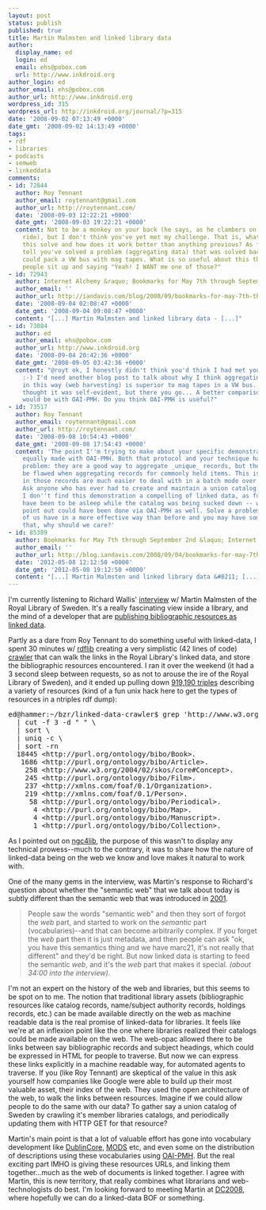```yaml
---
layout: post
status: publish
published: true
title: Martin Malmsten and linked library data
author:
  display_name: ed
  login: ed
  email: ehs@pobox.com
  url: http://www.inkdroid.org
author_login: ed
author_email: ehs@pobox.com
author_url: http://www.inkdroid.org
wordpress_id: 315
wordpress_url: http://inkdroid.org/journal/?p=315
date: '2008-09-02 07:13:49 +0000'
date_gmt: '2008-09-02 14:13:49 +0000'
tags:
- rdf
- libraries
- podcasts
- semweb
- linkeddata
comments:
- id: 72844
  author: Roy Tennant
  author_email: roytennant@gmail.com
  author_url: http://roytennant.com/
  date: '2008-09-03 12:22:21 +0000'
  date_gmt: '2008-09-03 19:22:21 +0000'
  content: Not to be a monkey on your back (he says, as he clambers on for another
    ride), but I don't think you've yet met my challenge. That is, what problem does
    this solve and how does it work better than anything previous? As far as I can
    tell you've solved a problem (aggregating data) that was solved back when you
    could pack a VW bus with mag tapes. What is so useful about this that will have
    people sit up and saying "Yeah! I WANT me one of those?"
- id: 72943
  author: Internet Alchemy &raquo; Bookmarks for May 7th through September 2nd
  author_email: ''
  author_url: http://iandavis.com/blog/2008/09/bookmarks-for-may-7th-through-september-2nd
  date: '2008-09-04 02:08:47 +0000'
  date_gmt: '2008-09-04 09:08:47 +0000'
  content: "[...] Martin Malmsten and linked library data - [...]"
- id: 73084
  author: ed
  author_email: ehs@pobox.com
  author_url: http://www.inkdroid.org
  date: '2008-09-04 20:42:36 +0000'
  date_gmt: '2008-09-05 03:42:36 +0000'
  content: "@royt ok, I honestly didn't think you'd think I had met your challenge
    :-) I'd need another blog post to talk about why I think aggregating resources
    in this way (web harvesting) is superior to mag tapes in a VW bus. I would've
    thought it was self-evident, but there you go... A better comparison, I think
    would be with OAI-PMH. Do you think OAI-PMH is useful?"
- id: 73517
  author: Roy Tennant
  author_email: roytennant@gmail.com
  author_url: http://roytennant.com/
  date: '2008-09-08 10:54:43 +0000'
  date_gmt: '2008-09-08 17:54:43 +0000'
  content: 'The point I''m trying to make about your specific demonstration can be
    equally made with OAI-PMH. Both that protocol and your technique have the same
    problem: they are a good way to aggregate _unique_ records, but they will always
    be flawed when aggregating records for commonly held items. This is because variations
    in those records are much easier to deal with in a batch mode over time than dynamically.
    Ask anyone who has ever had to create and maintain a union catalog.  This is why
    I don''t find this demonstration a compelling of linked data, as fun as it may
    have been to be asleep while the catalog was being sucked down -- which as you
    point out could have been done via OAI-PMH as well. Solve a problem that many
    of us have in a more effective way than before and you may have something. Without
    that, why should we care?'
- id: 85389
  author: Bookmarks for May 7th through September 2nd &laquo; Internet Alchemy
  author_email: ''
  author_url: http://blog.iandavis.com/2008/09/04/bookmarks-for-may-7th-through-september-2nd/
  date: '2012-05-08 12:12:50 +0000'
  date_gmt: '2012-05-08 19:12:50 +0000'
  content: "[...] Martin Malmsten and linked library data &#8211; [...]"
---
```

<p>I'm currently listening to Richard Wallis' <a href="http://blogs.talis.com/panlibus/archives/2008/08/semantic-future-for-libraries-martin-marlmsten-talks-with-talis.php">interview</a> w/ Martin Malmsten of the Royal Library of Sweden. It's a really fascinating view inside a library, and the mind of a developer that are <a href="http://article.gmane.org/gmane.culture.libraries.ngc4lib/4617">publishing bibliographic resources as linked data</a>.</p>
<p>Partly as a dare from Roy Tennant to do something useful with linked-data, I spent 30 minutes w/ <a href="http://rdflib.net">rdflib</a> creating a very simplistic (42 lines of code) <a href="http://web.archive.org/web/20101216213250/http://inkdroid.org/bzr/linked-data-crawler/crawl.py">crawler</a> that can walk the links in the Royal Library's linked data, and store the bibliographic resources encountered. I ran it over the weekend (it had a 3 second sleep between requests, so as not to arouse the ire of the Royal Library of Sweden), and it ended up pulling down <a href="http://web.archive.org/web/20090106021214/http://inkdroid.org/bzr/linked-data-crawler/libris.kb.se.n3">919,190 triples</a> describing a variety of resources (kind of a fun unix hack here to get the types of resources in a ntriples rdf dump):</p>
<pre>
ed@hammer:~/bzr/linked-data-crawler$ grep 'http://www.w3.org/1999/02/22-rdf-syntax-ns#type' libris.kb.se.n3 \
  | cut -f 3 -d " " \
  | sort \ 
  | uniq -c \
  | sort -rn
  18445 &lt;http://purl.org/ontology/bibo/Book&gt;.
   1686 &lt;http://purl.org/ontology/bibo/Article&gt;.
    258 &lt;http://www.w3.org/2004/02/skos/core#Concept&gt;.
    245 &lt;http://purl.org/ontology/bibo/Film&gt;.
    237 &lt;http://xmlns.com/foaf/0.1/Organization&gt;.
    219 &lt;http://xmlns.com/foaf/0.1/Person&gt;.
     58 &lt;http://purl.org/ontology/bibo/Periodical&gt;.
      4 &lt;http://purl.org/ontology/bibo/Map&gt;.
      4 &lt;http://purl.org/ontology/bibo/Manuscript&gt;.
      1 &lt;http://purl.org/ontology/bibo/Collection&gt;.
</pre>
<p>As I pointed out on <a href="http://article.gmane.org/gmane.culture.libraries.ngc4lib/4647">ngc4lib</a>, the purpose of this wasn't to display any technical prowess--much to the contrary, it was to share how the nature of linked-data being on the web we know and love makes it natural to work with.</p>
<p>One of the many gems in the interview, was Martin's response to Richard's question about whether the "semantic web" that we talk about today is subtly different than the semantic web that was introduced in <a href="http://www.sciam.com/article.cfm?id=the-semantic-web">2001</a>.</p>
<blockquote><p>
People saw the words "semantic web" and then they sort of forgot the <em>web</em> part, and started to work on the <em>semantic</em> part (vocabularies)--and that can become arbitrarily complex. If you forget the <em>web</em> part then it is just metadata, and then people can ask "ok, you have this semantics thing and we have marc21, it's not really that different" and they'd be right. But now linked data is starting to feed the semantic <em>web</em>, and it's the <em>web</em> part that makes it special. <em>(about 34:00 into the interview)</em>.
</p></blockquote>
<p>I'm not an expert on the history of the web and libraries, but this seems to be spot on to me. The notion that traditional library assets (bibliographic resources like catalog records, name/subject authority records, holdings records, etc.) can be made available directly on the web as machine readable data is the real promise of linked-data for libraries. It feels like we're at an inflexion point like the one where libraries realized their catalogs could be made available on the web. The web-opac allowed there to be links between say bibliographic records and subject headings, which could be expressed in HTML for people to traverse. But now we can express these links explicitly in a machine readable way, for automated agents to traverse. If you (like Roy Tennant) are skeptical of the value in this ask yourself how companies like Google were able to build up their most valuable asset, their index of the web. They used the open architecture of the web, to walk the links between resources. Imagine if we could allow people to do the same with our data? To gather say a union catalog of Sweden by crawling it's member libraries catalogs, and periodically updating them with HTTP GET for that resource?</p>
<p>Martin's main point is that a lot of valuable effort has gone into vocabulary development like <a href="http://dublincore.org/">DublinCore</a>, <a href="http://www.loc.gov/standards/mods/">MODS</a> etc, and even some on the distribution of descriptions using these vocabularies using <a href="http://www.openarchives.org/">OAI-PMH</a>. But the real exciting part IMHO is giving these resources URLs, and linking them together...much as the web of documents is linked together. I agree with Martin, this is new territory, that really combines what librarians and web-technologists do best. I'm looking forward to meeting Martin at <a href="http://web.archive.org/web/20130722011956/http://dc2008.de/">DC2008</a>, where hopefully we can do a linked-data BOF or something.</p>
